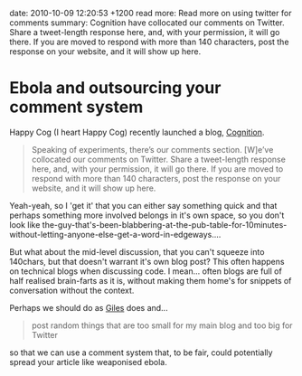 date: 2010-10-09 12:20:53 +1200
read more: Read more on using twitter for comments
summary: Cognition have collocated our comments on Twitter. Share a tweet-length response here, and, with your permission, it will go there. If you are moved to respond with more than 140 characters, post the response on your website, and it will show up here. 

# Ebola and outsourcing your comment system

Happy Cog (I heart Happy Cog) recently launched a blog, [Cognition](http://cognition.happycog.com/article/is-this-thing-on).

> Speaking of experiments, there’s our comments section. [W]e’ve collocated our comments on Twitter. Share a tweet-length response here, and, with your permission, it will go there. If you are moved to respond with more than 140 characters, post the response on your website, and it will show up here. 

Yeah-yeah, so I 'get it' that you can either say something quick and that perhaps something more involved belongs in it's own space, so you don't look like the-guy-that's-been-blabbering-at-the-pub-table-for-10minutes-without-letting-anyone-else-get-a-word-in-edgeways....

But what about the mid-level discussion, that you can't squeeze into 140chars, but that doesn't warrant it's own blog post? This often happens on technical blogs when discussing code. I mean... often blogs are full of half realised brain-farts as it is, without making them home's for snippets of conversation without the context.

Perhaps we should do as [Giles](http://giles.tumblr.com/) does and...

> post random things that are too small for my main blog and too big for Twitter

so that we can use a comment system that, to be fair, could potentially spread your article like weaponised ebola.